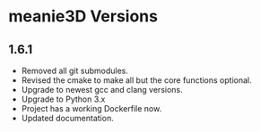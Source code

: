 # meanie3D Versions

## 1.6.1
* Removed all git submodules.
* Revised the cmake to make all but the core functions optional.
* Upgrade to newest gcc and clang versions.
* Upgrade to Python 3.x
* Project has a working Dockerfile now.
* Updated documentation.